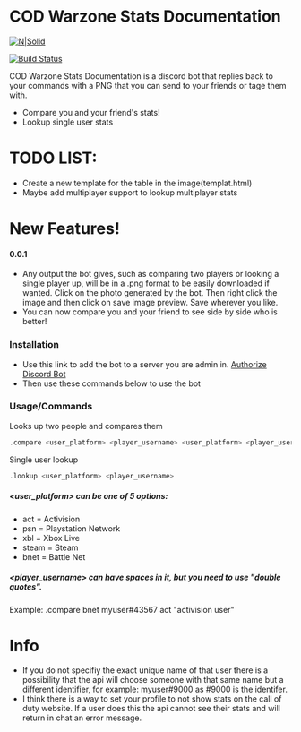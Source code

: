 # COD Warzone Stats Documentation

[![N|Solid](https://i.imgur.com/AQgDpj9.png)](https://www.python.org/downloads/)

[![Build Status](https://i.imgur.com/O6AFons.png)](https://github.com/fluxboy2/codwarzonebot)

COD Warzone Stats Documentation is a discord bot that replies back to your commands with a PNG that you can send to your friends or tage them with.

  - Compare you and your friend's stats!
  - Lookup single user stats
# TODO LIST:
  - Create a new template for the table in the image(templat.html)
  - Maybe add multiplayer support to lookup multiplayer stats

# New Features!
#### 0.0.1
  - Any output the bot gives, such as comparing two players or looking a single player up, will be in a .png format to be easily downloaded if wanted. Click on the photo generated by the bot. Then right click the image and then click on save image preview. Save wherever you like.
  - You can now compare you and your friend to see side by side who is better!
### Installation
- Use this link to add the bot to a server you are admin in. [Authorize Discord Bot](https://discord.com/api/oauth2/authorize?client_id=751455260454682714&permissions=67632192&scope=bot)
- Then use these commands below to use the bot
### Usage/Commands
Looks up two people and compares them
```sh
.compare <user_platform> <player_username> <user_platform> <player_username>
```
Single user lookup
```sh
.lookup <user_platform> <player_username>
```

##### <user_platform> can be one of 5 options:

- act = Activision
- psn = Playstation Network
- xbl = Xbox Live
- steam = Steam
- bnet = Battle Net
##### <player_username> can have spaces in it, but you need to use "double quotes".
Example: .compare bnet myuser#43567 act "activision user"



# Info
- If you do not specifiy the exact unique name of that user there is a possibility that the api will choose someone with that same name but a different identifier, for example: myuser#9000 as #9000 is the identifer.
- I think there is a way to set your profile to not show stats on the call of duty website. If a user does this the api cannot see their stats and will return in chat an error message.
